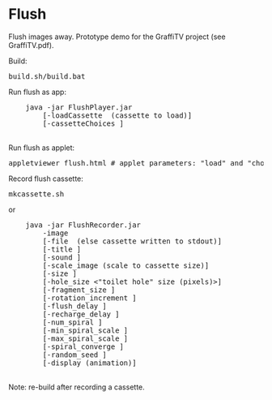 # Flush
Flush images away. Prototype demo for the GraffiTV project (see GraffiTV.pdf).
<p>
Build:<br>
<pre>
build.sh/build.bat
</pre>
<p>
Run flush as app:<br>
<pre>
    java -jar FlushPlayer.jar
        [-loadCassette <file name> (cassette to load)]
        [-cassetteChoices <comma-separated list of cassette names>]
</pre><br>
Run flush as applet:
<pre>
appletviewer flush.html # applet parameters: "load" and "choice"
</pre>
<p>
Record flush cassette:<br>
<pre>
mkcassette.sh
</pre>
or<br>
<pre>
    java -jar FlushRecorder.jar
        -image <image file|URL>
        [-file <cassette file> (else cassette written to stdout)]
        [-title <cassette title>]
        [-sound <sound file|URL>]
        [-scale_image (scale to cassette size)]
        [-size <cassette ("toilet") size (pixels)>]
        [-hole_size <"toilet hole" size (pixels)>]
        [-fragment_size <image fragment size (pixels)>]
        [-rotation_increment <rotation increment (degrees)>]
        [-flush_delay <image sequence delay while flushing (ms)>]
        [-recharge_delay <image sequence delay while recharging (ms)>]
        [-num_spiral <number of spiraling "swirls">]
        [-min_spiral_scale <minimum spiral scale (0.00:1.00, .01 increments)>]
        [-max_spiral_scale <maximum spiral scale (0.00:1.00, .01 increments)>]
        [-spiral_converge <rate at which fragments converge on spirals (0.0:1.0)>]
        [-random_seed <random number seed>]
        [-display (animation)]
</pre><br>
Note: re-build after recording a cassette.<br>
